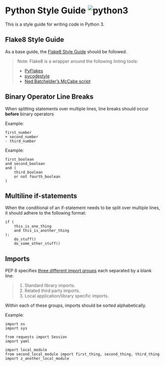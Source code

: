 # Python Style Guide ![python3](https://img.shields.io/badge/python-3-blue.svg)

This is a style guide for writing code in Python 3.

## Flake8 Style Guide

As a base guide, the [Flake8 Style Guide](http://flake8.pycqa.org/en/latest/) should be followed.

> Note: Flake8 is a wrapper around the following linting tools:
> * [PyFlakes](https://pypi.org/project/pyflakes/)
> * [pycodestyle](https://pypi.org/project/pycodestyle/)
> * [Ned Batchelder’s McCabe script](https://pypi.org/project/mccabe/)

## Binary Operator Line Breaks

When splitting statements over multiple lines, line breaks should occur **before** binary operators

Example:
```python3
first_number
+ second_number
- third_number
```

Example:
```python3
first_boolean
and second_boolean
and (
    third_boolean
    or not fourth_boolean
)
```

## Multiline if-statements

When the conditional of an if-statement needs to be split over multiple lines, it should adhere to the following format:

```python3
if (
    this_is_one_thing
    and this_is_another_thing
):
    do_stuff()
    do_some_other_stuff()
```

## Imports

PEP 8 specifies [three different import groups](https://www.python.org/dev/peps/pep-0008/#imports) each separated by a blank line:
> 1. Standard library imports.
> 2. Related third party imports.
> 3. Local application/library specific imports.

Within each of these groups, imports should be sorted alphabetically.

Example:
```python3
import os
import sys

from requests import Session
import yaml

import local_module
from second_local_module import first_thing, second_thing, third_thing
import z_another_local_module
```

